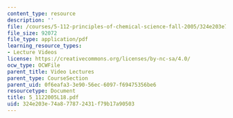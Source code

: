 ```yaml
---
content_type: resource
description: ''
file: /courses/5-112-principles-of-chemical-science-fall-2005/324e203e74a877872431f79b17a90503_5_1122005L18.pdf
file_size: 92072
file_type: application/pdf
learning_resource_types:
- Lecture Videos
license: https://creativecommons.org/licenses/by-nc-sa/4.0/
ocw_type: OCWFile
parent_title: Video Lectures
parent_type: CourseSection
parent_uid: 0f6eafa3-3e90-56ec-6097-f69475356be6
resourcetype: Document
title: 5_1122005L18.pdf
uid: 324e203e-74a8-7787-2431-f79b17a90503
---
```

